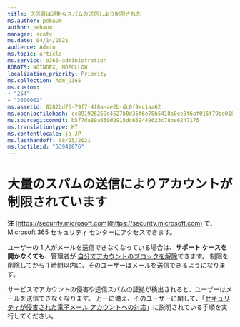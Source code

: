 ```yaml
---
title: 送信者は過剰なスパムの送信しより制限された
ms.author: pebaum
author: pebaum
manager: scotv
ms.date: 04/14/2021
audience: Admin
ms.topic: article
ms.service: o365-administration
ROBOTS: NOINDEX, NOFOLLOW
localization_priority: Priority
ms.collection: Adm_O365
ms.custom:
- "254"
- "3500002"
ms.assetid: 8282bd76-79f7-4f8a-ae2b-dc8f9ac1aa62
ms.openlocfilehash: cc891926259d4527b0d35f6e78b5418b0ce8f6af015f79be01866ffe088704c7
ms.sourcegitcommit: b5f7da89a650d2915dc652449623c78be6247175
ms.translationtype: HT
ms.contentlocale: ja-JP
ms.lasthandoff: 08/05/2021
ms.locfileid: "53942876"
---
```

# <a name="account-is-restricted-for-sending-too-much-spam"></a>大量のスパムの送信によりアカウントが制限されています

**注** [https://security.microsoft.com](https://security.microsoft.com) で、Microsoft 365 セキュリティ センターにアクセスできます。

ユーザーの 1 人がメールを送信できなくなっている場合は、**サポート ケースを開かなくても**、管理者が [自分でアカウントのブロックを解除](https://security.microsoft.com/?hash=/restrictedusers)できます。 制限を削除してから 1 時間以内に、そのユーザーはメールを送信できるようになります。

サービスでアカウントの侵害や送信スパムの証拠が検出されると、ユーザーはメールを送信できなくなります。 万一に備え、そのユーザーに関して、「[セキュリティが侵害された電子メール アカウントへの対応](https://docs.microsoft.com/microsoft-365/security/office-365-security/responding-to-a-compromised-email-account)」に説明されている手順を実行してください。
